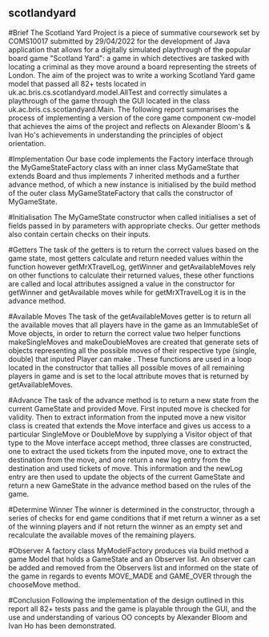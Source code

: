 ## scotlandyard

#Brief
The Scotland Yard Project is a piece of summative coursework set by COMS10017 submitted by 29/04/2022 for the development of Java application that allows for a digitally simulated playthrough of the popular board game "Scotland Yard": a game in which detectives are tasked with locating a criminal as they move around a board representing the streets of London. The aim of the project was to write a working Scotland Yard game model that passed all 82+ tests located in uk.ac.bris.cs.scotlandyard.model.AllTest and correctly simulates a playthrough of the game through the GUI located in the class uk.ac.bris.cs.scotlandyard.Main. The following report summarises the process of implementing a version of the core game component cw-model that achieves the aims of the project and reflects on Alexander Bloom's & Ivan Ho's achievements in understanding the principles of object orientation.


#Implementation
Our base code implements the Factory<GameState> interface through the MyGameStateFactory class with an inner class MyGameState that extends Board and thus implements 7 inherited methods and a further advance method, of which a new instance is initialised by the build method of the outer class MyGameStateFactory that calls the constructor of MyGameState. 


#Initialisation
The MyGameState constructor when called initialises a set of fields passed in by parameters with appropriate checks. Our getter methods also contain certain checks on their inputs.


#Getters
The task of the getters is to return the correct values based on the game state, most getters calculate and return needed values within the function however getMrXTravelLog, getWinner and getAvailableMoves rely on other  functions to calculate their returned values, these other functions are called and local attributes assigned a value in the constructor for  getWinner and getAvailable moves while for getMrXTravelLog it is  in the advance method.


#Available Moves
The task of the getAvailableMoves getter is to return all the available moves that all players have in the game as an ImmutableSet of Move objects, in order to return the correct value two helper functions makeSingleMoves and makeDoubleMoves are created that generate sets of objects representing all the possible moves of their respective type (single, double) that inputed Player can make . These functions are used in a loop located in the constructor that tallies all possible moves of all remaining players in game and is set to the local attribute moves that is returned by getAvailableMoves.


#Advance
The task of the advance method is to return a new state from the current GameState and provided Move. First inputed move is checked for validity. Then to extract information from the inputed move a new visitor class is created that extends the Move interface and gives us access to a particular SingleMove or DoubleMove by supplying a Visitor object of that type to the Move interface accept method, three classes are constructed, one to extract the used tickets from the inputed move, one to extract the destination from the move, and one return a new log entry from the destination and used tickets of move. This information and the newLog entry are then used to update the objects of the current GameState and return a new GameState in the advance method based on the rules of the game. 


#Determine Winner
The winner is determined in the constructor, through a series of checks for end game conditions that if met return a winner as a set of the winning players and if not return the winner as an empty set and recalculate the available moves of the remaining players. 


#Observer
A factory class MyModelFactory produces via build method a game Model that holds a GameState and an Observer list. An observer can be added and removed from the Observers list  and informed on the state of the game in regards to events MOVE_MADE and GAME_OVER through the chooseMove method.


#Conclusion
Following the implementation of the design outlined in this report all 82+ tests pass and the game is playable through the GUI, and the use and understanding of various OO concepts by Alexander Bloom and Ivan Ho has been demonstrated.
